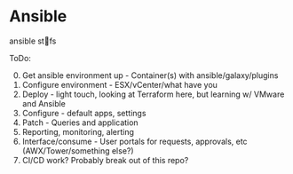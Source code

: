 # Ansible
ansible st👀fs

ToDo:

0. Get ansible environment up - Container(s) with ansible/galaxy/plugins
1. Configure environment - ESX/vCenter/what have you
2. Deploy - light touch, looking at Terraform here, but learning w/ VMware and Ansible
3. Configure - default apps, settings
4. Patch - Queries and application
5. Reporting, monitoring, alerting
6. Interface/consume - User portals for requests, approvals, etc (AWX/Tower/something else?)
7. CI/CD work?  Probably break out of this repo?
